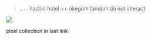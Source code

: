 > . . . hazbin hotel ++ okegom fandom do not interact


 ![](https://64.media.tumblr.com/8db45932944ee10789c9c44ada286e2b/8b7e30c1fd81a0cf-3d/s400x600/7fe1620e9ffd297c32c765f19bbd3828ae4e7617.gifv)


 
pixel collection in last link
